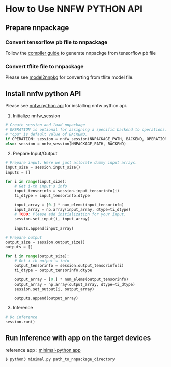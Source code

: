 # How to Use NNFW PYTHON API

## Prepare nnpackage

### Convert tensorflow pb file to nnpackage

Follow the [compiler guide](https://github.com/Samsung/ONE/blob/master/docs/nncc/v1.0.0/tutorial.md) to generate nnpackge from tensorflow pb file

### Convert tflite file to nnpackage

Please see [model2nnpkg](https://github.com/Samsung/ONE/tree/master/tools/nnpackage_tool/model2nnpkg) for converting from tflite model file.

## Install nnfw python API

Please see [nnfw python api](https://github.com/SAMSUNG/ONE/tree/master/infra/nnfw/python) for installing nnfw python api.

1. Initialize nnfw_session

```python
# Create session and load nnpackage
# OPERATION is optional for assigning a specific backend to operations.
# "cpu" is default value of BACKEND.
if OPERATION: session = nnfw_session(NNPACKAGE_PATH, BACKEND, OPERATION)
else: session = nnfw_session(NNPACKAGE_PATH, BACKEND)
```

2. Prepare Input/Output

```python
# Prepare input. Here we just allocate dummy input arrays.
input_size = session.input_size()
inputs = []

for i in range(input_size):
    # Get i-th input's info
    input_tensorinfo = session.input_tensorinfo(i)
    ti_dtype = input_tensorinfo.dtype

    input_array = [0.] * num_elems(input_tensorinfo)
    input_array = np.array(input_array, dtype=ti_dtype)
    # TODO: Please add initialization for your input.
    session.set_input(i, input_array)

    inputs.append(input_array)

# Prepare output
output_size = session.output_size()
outputs = []

for i in range(output_size):
    # Get i-th output's info
    output_tensorinfo = session.output_tensorinfo(i)
    ti_dtype = output_tensorinfo.dtype

    output_array = [0.] * num_elems(output_tensorinfo)
    output_array = np.array(output_array, dtype=ti_dtype)
    session.set_output(i, output_array)

    outputs.append(output_array)
```

3. Inference

```python
# Do inference
session.run()
```

## Run Inference with app on the target devices

reference app : [minimal-python app](https://github.com/Samsung/ONE/blob/master/runtime/onert/sample/minimal-python)

```
$ python3 minimal.py path_to_nnpackage_directory
```
